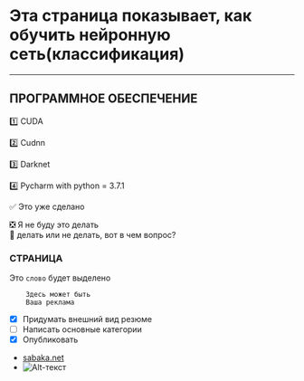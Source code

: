 # Эта страница показывает, как обучить нейронную сеть(классификация)
____
## ПРОГРАММНОЕ ОБЕСПЕЧЕНИЕ
:one: CUDA

:two: Cudnn

:three: Darknet

:four: Pycharm with python = 3.7.1


:white_check_mark: Это уже сделано

:negative_squared_cross_mark: Я не буду это делать    
:black_square_button: делать или не делать, вот в чем вопрос?
### СТРАНИЦА
Это `слово` будет выделено
```
    Здесь может быть
    Ваша реклама
```
- [X] Придумать внешний вид резюме
- [ ] Написать основные категории
- [X] Опубликовать
- [sabaka.net](http://sabaka.net)
- ![Alt-текст](https://avatars1.githubusercontent.com/u/5384215?v=3&s=460 "Орк")
